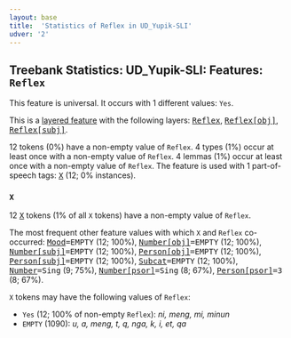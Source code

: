 ```yaml
---
layout: base
title:  'Statistics of Reflex in UD_Yupik-SLI'
udver: '2'
---
```


## Treebank Statistics: UD_Yupik-SLI: Features: `Reflex`

This feature is universal.
It occurs with 1 different values: `Yes`.

This is a <a href="../../u/overview/feat-layers.html">layered feature</a> with the following layers: <tt><a href="ess_sli-feat-Reflex.html">Reflex</a></tt>, <tt><a href="ess_sli-feat-Reflex-obj.html">Reflex[obj]</a></tt>, <tt><a href="ess_sli-feat-Reflex-subj.html">Reflex[subj]</a></tt>.

12 tokens (0%) have a non-empty value of `Reflex`.
4 types (1%) occur at least once with a non-empty value of `Reflex`.
4 lemmas (1%) occur at least once with a non-empty value of `Reflex`.
The feature is used with 1 part-of-speech tags: <tt><a href="ess_sli-pos-X.html">X</a></tt> (12; 0% instances).

### `X`

12 <tt><a href="ess_sli-pos-X.html">X</a></tt> tokens (1% of all `X` tokens) have a non-empty value of `Reflex`.

The most frequent other feature values with which `X` and `Reflex` co-occurred: <tt><a href="ess_sli-feat-Mood.html">Mood</a></tt><tt>=EMPTY</tt> (12; 100%), <tt><a href="ess_sli-feat-Number-obj.html">Number[obj]</a></tt><tt>=EMPTY</tt> (12; 100%), <tt><a href="ess_sli-feat-Number-subj.html">Number[subj]</a></tt><tt>=EMPTY</tt> (12; 100%), <tt><a href="ess_sli-feat-Person-obj.html">Person[obj]</a></tt><tt>=EMPTY</tt> (12; 100%), <tt><a href="ess_sli-feat-Person-subj.html">Person[subj]</a></tt><tt>=EMPTY</tt> (12; 100%), <tt><a href="ess_sli-feat-Subcat.html">Subcat</a></tt><tt>=EMPTY</tt> (12; 100%), <tt><a href="ess_sli-feat-Number.html">Number</a></tt><tt>=Sing</tt> (9; 75%), <tt><a href="ess_sli-feat-Number-psor.html">Number[psor]</a></tt><tt>=Sing</tt> (8; 67%), <tt><a href="ess_sli-feat-Person-psor.html">Person[psor]</a></tt><tt>=3</tt> (8; 67%).

`X` tokens may have the following values of `Reflex`:

* `Yes` (12; 100% of non-empty `Reflex`): <em>ni, meng, mi, minun</em>
* `EMPTY` (1090): <em>u, a, meng, t, q, nga, k, i, et, qa</em>

